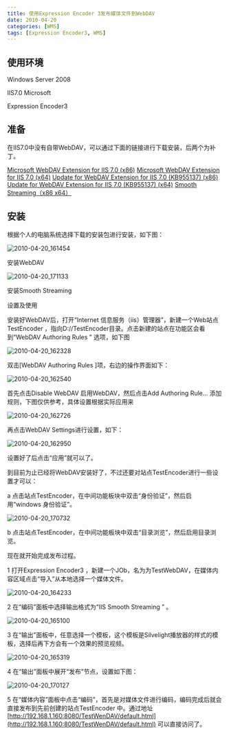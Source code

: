 ```yaml
---
title: 使用Expression Encoder 3发布媒体文件到WebDAV
date: 2010-04-20
categories: [WMS]
tags: [Expression Encoder3, WMS]
---
```


## 使用环境

Windows Server 2008

IIS7.0  Microsoft

Expression Encoder3

## 准备

在IIS7.0中没有自带WebDAV，可以通过下面的链接进行下载安装，后两个为补丁。

[Microsoft WebDAV Extension for IIS 7.0 (x86)](http://www.microsoft.com/downloads/details.aspx?FamilyID=036269fa-0040-4ccd-ad3d-78da1ee132fb&DisplayLang=en)
[Microsoft WebDAV Extension for IIS 7.0 (x64)](http://www.microsoft.com/downloads/details.aspx?FamilyID=13e97aaa-fb1b-4cf8-b95f-19ae02321385&DisplayLang=en)
[Update for WebDAV Extension for IIS 7.0 (KB955137) (x86)](http://www.microsoft.com/downloads/details.aspx?FamilyID=567cb0d6-3e94-4035-a79d-22d1ef307d5e&DisplayLang=en)
[Update for WebDAV Extension for IIS 7.0 (KB955137) (x64)](http://www.microsoft.com/downloads/details.aspx?FamilyID=31fc62d7-abd0-4ac0-b727-d5ef0a50f8cc&DisplayLang=en[/url])
[Smooth Streaming（x86 x64）](http://www.iis.net/download/SmoothStreaming)

## 安装

根据个人的电脑系统选择下载的安装包进行安装，如下图：

![2010-04-20_161454](http://oec2003.qiniudn.com/2010-04-20_161454.png)

安装WebDAV

![2010-04-20_171133](http://oec2003.qiniudn.com/2010-04-20_171133.png)

安装Smooth Streaming

设置及使用

安装好WebDAV后，打开“Internet 信息服务（iis）管理器”，新建一个Web站点TestEncoder  ，指向D://TestEncoder目录。点击新建的站点在功能区会看到“WebDAV Authoring Rules ” 选项，如下图

![2010-04-20_162328](http://oec2003.qiniudn.com/2010-04-20_162328.png)

双击[WebDAV Authoring Rules ]项，右边的操作界面如下：

![2010-04-20_162540](http://oec2003.qiniudn.com/2010-04-20_162540.png)

首先点击Disable WebDAV 启用WebDAV，然后点击Add Authoring Rule… 添加规则，下图仅供参考，具体设置根据实际应用来

![2010-04-20_162726](http://oec2003.qiniudn.com/2010-04-20_162726.png)

再点击WebDAV Settings进行设置，如下：

![2010-04-20_162950](http://oec2003.qiniudn.com/2010-04-20_162950.png)

设置好了后点击“应用”就可以了。

到目前为止已经将WebDAV安装好了，不过还要对站点TestEncoder进行一些设置才可以：

a 点击站点TestEncoder，在中间功能板块中双击“身份验证”，然后启用“windows 身份验证”。

![2010-04-20_170732](http://oec2003.qiniudn.com/2010-04-20_170732.png)

b 点击站点TestEncoder，在中间功能板块中双击“目录浏览”，然后启用目录浏览。

现在就开始完成发布过程。

1  打开Expression Encoder3 ，新建一个JOb，名为为TestWebDAV，在媒体内容区域点击“导入”从本地选择一个媒体文件。

![2010-04-20_164233](http://oec2003.qiniudn.com/2010-04-20_164233.png)

2  在“编码”面板中选择输出格式为“IIS Smooth Streaming ” 。

![2010-04-20_165100](http://oec2003.qiniudn.com/2010-04-20_165100.png)

3  在“输出”面板中，任意选择一个模板，这个模板是Silvelight播放器的样式的模板，选择后再下方会有一个效果的预览视频。

![2010-04-20_165319](http://oec2003.qiniudn.com/2010-04-20_165319.png)

4  在“输出”面板中展开“发布”节点，设置如下图：

![2010-04-20_170127](http://oec2003.qiniudn.com/2010-04-20_170127.png)

5  在“媒体内容”面板中点击“编码”，首先是对媒体文件进行编码，编码完成后就会直接发布到先前创建的站点TestEncoder  中。通过地址[http://192.168.1.160:8080/TestWenDAV/default.html](http://192.168.1.160:8080/TestWenDAV/default.html) 可以直接访问了。


